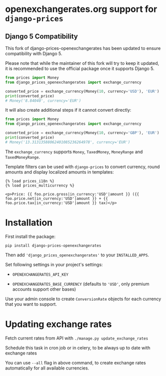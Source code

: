 # openexchangerates.org support for `django-prices`

## Django 5 Compatibility
This fork of django-prices-openexchangerates has been updated to ensure compatibility with Django 5.

Please note that while the maintainer of this fork will try to keep it updated, it is recommended to use the official package once it supports Django 5.

```python
from prices import Money
from django_prices_openexchangerates import exchange_currency

converted_price = exchange_currency(Money(10, currency='USD'), 'EUR')
print(converted_price)
# Money('8.84040', currency='EUR')
```

It will also create additional steps if it cannot convert directly: 

```python
from prices import Money
from django_prices_openexchangerates import exchange_currency

converted_price = exchange_currency(Money(10, currency='GBP'), 'EUR')
print(converted_price)
# Money('13.31313588062401085236264978', currency='EUR')
```

The `exchange_currency` supports `Money`, `TaxedMoney`, `MoneyRange` and `TaxedMoneyRange`.

Template filters can be used with `django-prices` to convert currency, round amounts and display localized amounts in templates:

```html+django
{% load prices_i18n %}
{% load prices_multicurrency %}

<p>Price: {{ foo.price.gross|in_currency:'USD'|amount }} ({{ foo.price.net|in_currency:'USD'|amount }} + {{ foo.price.tax|in_currency:'USD'|amount }} tax)</p>
```


Installation
==============
First install the package:
```
pip install django-prices-openexchangerates
```
Then add `'django_prices_openexchangerates'` to your `INSTALLED_APPS`.

Set following settings in your project's settings:

 * `OPENEXCHANGERATES_API_KEY`

 * `OPENEXCHANGERATES_BASE_CURRENCY` (defaults to `'USD'`, only premium accounts support other bases)

Use your admin console to create `ConversionRate` objects for each currency that you want to support.

Updating exchange rates
=======================
Fetch current rates from API with `./manage.py update_exchange_rates`

Schedule this task in cron job or in celery, to be always up to date with exchange rates

You can use `--all` flag in above command, to create exchange rates automatically for all available currencies.
